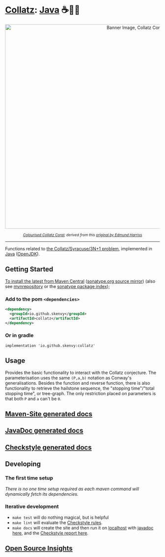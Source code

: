 # [Collatz](https://github.com/Skenvy/Collatz): [Java](https://github.com/Skenvy/Collatz/tree/main/java) ☕🦆🌞
<p align="center"><img alt="Banner Image, Collatz Coral" src="https://raw.githubusercontent.com/wiki/Skenvy/Collatz/.meta/banners/modifications/_Java.png" width=830 height=666/></p>
<sub><p align="center"><i>
  <a href="https://github.com/Skenvy/Collatz/blob/main/.meta/banners/README.md">Colourised Collatz Coral</a>; derived from this
  <a href="https://twitter.com/Gelada/status/846751901756653568">original by Edmund Harriss</a>
</i></p></sub>

---
Functions related to [the Collatz/Syracuse/3N+1 problem](https://en.wikipedia.org/wiki/Collatz_conjecture), implemented in [Java](https://www.java.com/) ([OpenJDK](https://openjdk.org/)).
## Getting Started
[To install the latest from Maven Central](https://repo1.maven.org/maven2/io/github/skenvy/collatz/) ([sonatype.org source mirror](https://s01.oss.sonatype.org/content/repositories/releases/io/github/skenvy/collatz/)) (also see [mvnrepository](https://mvnrepository.com/artifact/io.github.skenvy/collatz) or the [sonatype package index](https://search.maven.org/artifact/io.github.skenvy/collatz));
### Add to the pom `<dependencies>`
```xml
<dependency>
  <groupId>io.github.skenvy</groupId>
  <artifactId>collatz</artifactId>
</dependency>
```
### Or in gradle
```
implementation 'io.github.skenvy:collatz'
```
## Usage
Provides the basic functionality to interact with the Collatz conjecture.
The parameterisation uses the same `(P,a,b)` notation as Conway's generalisations.
Besides the function and reverse function, there is also functionality to retrieve the hailstone sequence, the "stopping time"/"total stopping time", or tree-graph. 
The only restriction placed on parameters is that both `P` and `a` can't be `0`.
## [Maven-Site generated docs](https://skenvy.github.io/Collatz/java)
## [JavaDoc generated docs](https://skenvy.github.io/Collatz/java/apidocs/io/github/skenvy/package-summary.html)
## [Checkstyle generated docs](https://skenvy.github.io/Collatz/java/checkstyle.html)
## Developing
### The first time setup
_There is no one time setup required as each maven command will dynamically fetch its dependencies._
### Iterative development
* `make test` will do nothing magical, but is helpful
* `make lint` will evaluate the [Checkstyle rules](https://github.com/Skenvy/Collatz/blob/main/java/checkstyle.xml).
* `make docs` will create the site and then run it on [localhost](http://localhost:8080) with [javadoc here](http://localhost:8080/apidocs/io/github/skenvy/package-summary.html), and the [Checkstyle report here](http://localhost:8080/checkstyle.html).
## [Open Source Insights](https://deps.dev/maven/io.github.skenvy%3Acollatz)
